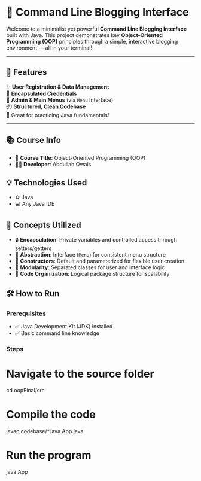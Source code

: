# 📝 Command Line Blogging Interface

Welcome to a minimalist yet powerful **Command Line Blogging Interface** built with Java. This project demonstrates key **Object-Oriented Programming (OOP)** principles through a simple, interactive blogging environment — all in your terminal!

---

## 🚀 Features

✨ **User Registration & Data Management**  
🔐 **Encapsulated Credentials**  
🧭 **Admin & Main Menus** (via `Menu` Interface)  
📦 **Structured, Clean Codebase**  
🧪 Great for practicing Java fundamentals!

---

## 📚 Course Info

- 📘 **Course Title**: Object-Oriented Programming (OOP)  
- 👨‍💻 **Developer**: Abdullah Owais


## 💡 Technologies Used
- ⚙️ Java
- 💻 Any Java IDE

## 🧠 Concepts Utilized

- 🔒 **Encapsulation**: Private variables and controlled access through setters/getters  
- 🧱 **Abstraction**: Interface (`Menu`) for consistent menu structure  
- 🧰 **Constructors**: Default and parameterized for flexible user creation  
- 🔁 **Modularity**: Separated classes for user and interface logic  
- 🧹 **Code Organization**: Logical package structure for scalability  

## 🛠 How to Run

### Prerequisites

- ✅ Java Development Kit (JDK) installed
- ✅ Basic command line knowledge

### Steps

# Navigate to the source folder
cd oopFinal/src

# Compile the code
javac codebase/*.java App.java

# Run the program
java App
